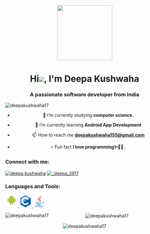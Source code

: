 <div align="center">
<img src="https://i.pinimg.com/originals/9a/68/71/9a68716efc331fcc84e3a4ce5f23d18d.png" height="175px" width="175px"/>
<h1 align="center">Hi<img src="https://raw.githubusercontent.com/MartinHeinz/MartinHeinz/master/wave.gif" width="30px">, I'm Deepa Kushwaha</h1>
<h3 align="center">A passionate software developer from India</h3>


<p align="left"> <img src="https://komarev.com/ghpvc/?username=deepakushwaha17&label=Profile%20views&color=0e75b6&style=flat" alt="deepakushwaha17" /> </p>

- 🔭 I’m currently studying **computer science.**

- 🌱 I’m currently learning **Android App Development**

- 📫 How to reach me **deepakushwaha155@gmail.com**

- ⚡ Fun fact **I love programming✨👩‍💻 .**

<h3 align="left">Connect with me:</h3>
<p align="left">
<a href="https://linkedin.com/in/deepa kushwaha" target="blank"><img align="center" src="https://raw.githubusercontent.com/rahuldkjain/github-profile-readme-generator/master/src/images/icons/Social/linked-in-alt.svg" alt="deepa kushwaha" height="30" width="40" /></a>
<a href="https://instagram.com/_deepa_2917" target="blank"><img align="center" src="https://raw.githubusercontent.com/rahuldkjain/github-profile-readme-generator/master/src/images/icons/Social/instagram.svg" alt="_deepa_2917" height="30" width="40" /></a>
</p>

<h3 align="left">Languages and Tools:</h3>
<p align="left"> <a href="https://developer.android.com" target="_blank" rel="noreferrer"> <img src="https://raw.githubusercontent.com/devicons/devicon/master/icons/android/android-original-wordmark.svg" alt="android" width="40" height="40"/> </a> <a href="https://www.cprogramming.com/" target="_blank" rel="noreferrer"> <img src="https://raw.githubusercontent.com/devicons/devicon/master/icons/c/c-original.svg" alt="c" width="40" height="40"/> </a> <a href="https://www.java.com" target="_blank" rel="noreferrer"> <img src="https://raw.githubusercontent.com/devicons/devicon/master/icons/java/java-original.svg" alt="java" width="40" height="40"/> </a> </p>

<p><img align="left" src="https://github-readme-stats.vercel.app/api/top-langs?username=deepakushwaha17&show_icons=true&locale=en&layout=compact" alt="deepakushwaha17" /></p>

<p>&nbsp;<img align="center" src="https://github-readme-stats.vercel.app/api?username=deepakushwaha17&show_icons=true&locale=en" alt="deepakushwaha17" /></p>

<p><img align="center" src="https://github-readme-streak-stats.herokuapp.com/?user=deepakushwaha17&" alt="deepakushwaha17" /></p>
